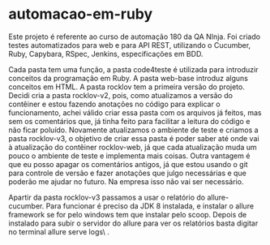 # automacao-em-ruby
Este projeto é referente ao curso de automação 180 da QA NInja. Foi criado testes automatizados para web e para API REST, utilizando o Cucumber, Ruby, Capybara, RSpec, Jenkins, especificações em BDD.

Cada pasta tem uma função, a pasta code4teste é utilizada para introduzir conceitos da programação em Ruby. A pasta web-base introduz alguns conceitos em HTML. A pasta rocklov tem a primeira versão do projeto.
Decidi cria a pasta rocklov-v2, pois, como atualizamos a versão do contêiner e estou fazendo anotações no código para explicar o funcionamento, achei válido criar essa pasta com os arquivos já feitos, mas sem os comentários que, já tinha feito para facilitar a leitura do código e não ficar poluído.
Novamente atualizamos o ambiente de teste e criamos a pasta rocklov-v3, o objetivo de criar essa pasta é poder saber até onde vai à atualização do contêiner rocklov-web, já que cada atualização muda um pouco o ambiente de teste e implementa mais coisas. Outra vantagem é que eu posso apagar os comentários antigos, já que estou usando o git para controle de versão e fazer anotações que julgo necessárias e que poderão me ajudar no futuro. Na empresa isso não vai ser necessário.

Apartir da pasta rocklov-v3 passamos a usar o relatório do allure-cucumber. Para funcionar é preciso da JDK 8 instalada, e instalar o allure framework se for pelo windows tem que instalar pelo scoop. Depois de instalado para subir o servidor do allure para ver os relatórios basta digitar no terminal allure serve logs\ .